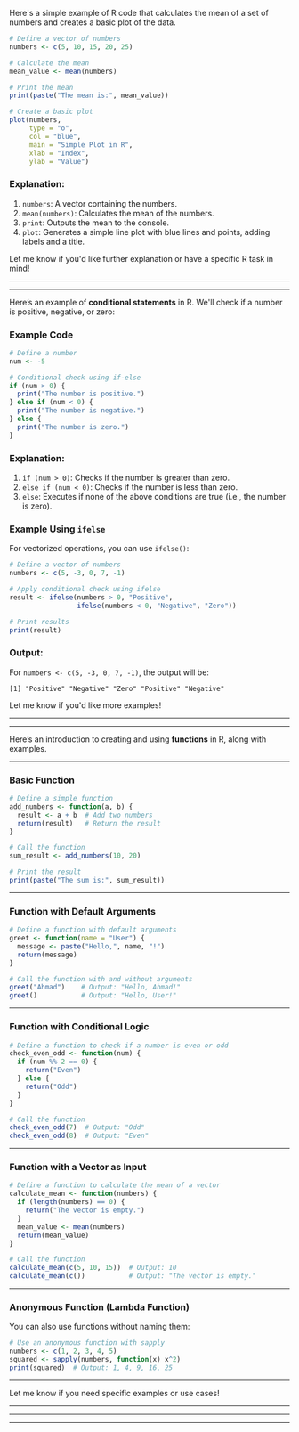 Here's a simple example of R code that calculates the mean of a set of numbers and creates a basic plot of the data.

```R
# Define a vector of numbers
numbers <- c(5, 10, 15, 20, 25)

# Calculate the mean
mean_value <- mean(numbers)

# Print the mean
print(paste("The mean is:", mean_value))

# Create a basic plot
plot(numbers, 
     type = "o", 
     col = "blue", 
     main = "Simple Plot in R", 
     xlab = "Index", 
     ylab = "Value")
```

### Explanation:
1. `numbers`: A vector containing the numbers.
2. `mean(numbers)`: Calculates the mean of the numbers.
3. `print`: Outputs the mean to the console.
4. `plot`: Generates a simple line plot with blue lines and points, adding labels and a title.

Let me know if you'd like further explanation or have a specific R task in mind!


___


___

Here’s an example of **conditional statements** in R. We'll check if a number is positive, negative, or zero:

### Example Code
```R
# Define a number
num <- -5

# Conditional check using if-else
if (num > 0) {
  print("The number is positive.")
} else if (num < 0) {
  print("The number is negative.")
} else {
  print("The number is zero.")
}
```

### Explanation:
1. `if (num > 0)`: Checks if the number is greater than zero.
2. `else if (num < 0)`: Checks if the number is less than zero.
3. `else`: Executes if none of the above conditions are true (i.e., the number is zero).

### Example Using `ifelse`
For vectorized operations, you can use `ifelse()`:

```R
# Define a vector of numbers
numbers <- c(5, -3, 0, 7, -1)

# Apply conditional check using ifelse
result <- ifelse(numbers > 0, "Positive", 
                 ifelse(numbers < 0, "Negative", "Zero"))

# Print results
print(result)
```

### Output:
For `numbers <- c(5, -3, 0, 7, -1)`, the output will be:
```
[1] "Positive" "Negative" "Zero" "Positive" "Negative"
```

Let me know if you'd like more examples!


____

____


Here’s an introduction to creating and using **functions** in R, along with examples.

---

### Basic Function
```R
# Define a simple function
add_numbers <- function(a, b) {
  result <- a + b  # Add two numbers
  return(result)   # Return the result
}

# Call the function
sum_result <- add_numbers(10, 20)

# Print the result
print(paste("The sum is:", sum_result))
```

---

### Function with Default Arguments
```R
# Define a function with default arguments
greet <- function(name = "User") {
  message <- paste("Hello,", name, "!")
  return(message)
}

# Call the function with and without arguments
greet("Ahmad")    # Output: "Hello, Ahmad!"
greet()           # Output: "Hello, User!"
```

---

### Function with Conditional Logic
```R
# Define a function to check if a number is even or odd
check_even_odd <- function(num) {
  if (num %% 2 == 0) {
    return("Even")
  } else {
    return("Odd")
  }
}

# Call the function
check_even_odd(7)  # Output: "Odd"
check_even_odd(8)  # Output: "Even"
```

---

### Function with a Vector as Input
```R
# Define a function to calculate the mean of a vector
calculate_mean <- function(numbers) {
  if (length(numbers) == 0) {
    return("The vector is empty.")
  }
  mean_value <- mean(numbers)
  return(mean_value)
}

# Call the function
calculate_mean(c(5, 10, 15))  # Output: 10
calculate_mean(c())           # Output: "The vector is empty."
```

---

### Anonymous Function (Lambda Function)
You can also use functions without naming them:
```R
# Use an anonymous function with sapply
numbers <- c(1, 2, 3, 4, 5)
squared <- sapply(numbers, function(x) x^2)
print(squared)  # Output: 1, 4, 9, 16, 25
```

---

Let me know if you need specific examples or use cases!



___
___
___